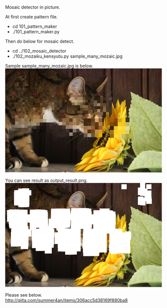 Mosaic detector in picture.

At first create pattern file.
* cd 101_pattern_maker
* ./101_pattern_maker.py

Then do below for mosaic detect.
* cd ../102_mosaic_detector
* ./102_mozaiku_kensyutu.py sample_many_mozaic.jpg

Sample sample_many_mozaic.jpg is below.
![sample](/102_mosaic_detector/sample_many_mozaic.jpg)

You can see result as output_result.png.
![sample result](102_mosaic_detector/sample_many_mozaic_result.png)

Please see below.
  http://qiita.com/summer4an/items/306acc5d38169f880ba8
